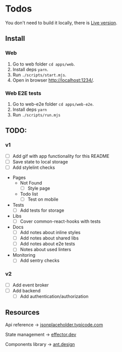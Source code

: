 # Todos

You don't need to build it locally, there is [Live version](https://todos.kozlovzxc.ru/).

## Install

### Web

1. Go to web folder `cd apps/web`.
2. Install deps `yarn`.
3. Run `./scripts/start.mjs`.
4. Open in browser [http://localhost:1234/](http://localhost:1234/).

### Web E2E tests

1. Go to web-e2e folder `cd apps/web-e2e`.
2. Install deps `yarn`
3. Run `./scripts/run.mjs`

## TODO:

### v1

- [ ] Add gif with app functionality for this README
- [ ] Save state to local storage
- [ ] Add stylelint checks
- Pages
    - Not Found
        - [ ] Style page
    - Todo list
        - [ ] Test on mobile
- Tests
    - [ ] Add tests for storage
- Libs
    - [ ] Cover common-react-hooks with tests
- Docs
    - [ ] Add notes about inline styles
    - [ ] Add notes about shared libs
    - [ ] Add notes about e2e tests
    - [ ] Notes about used linters
- Monitoring
    - [ ] Add sentry checks

### v2

- [ ] Add event broker
- [ ] Add backend
    - [ ] Add authentication/authorization

## Resources

Api reference -> [jsonplaceholder.typicode.com](https://jsonplaceholder.typicode.com/guide/)

State management -> [effector.dev](https://effector.dev/)

Components library -> [ant.design](https://ant.design/)
